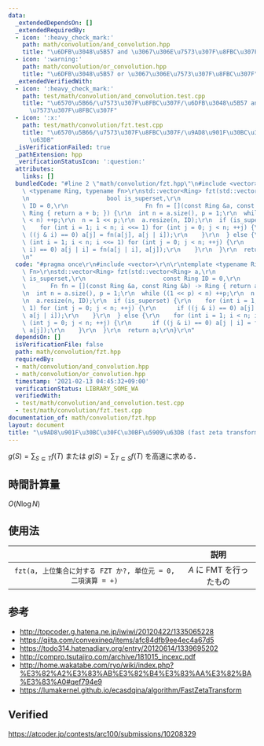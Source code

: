 ```yaml
---
data:
  _extendedDependsOn: []
  _extendedRequiredBy:
  - icon: ':heavy_check_mark:'
    path: math/convolution/and_convolution.hpp
    title: "\u6DFB\u3048\u5B57 and \u3067\u306E\u7573\u307F\u8FBC\u307F"
  - icon: ':warning:'
    path: math/convolution/or_convolution.hpp
    title: "\u6DFB\u3048\u5B57 or \u3067\u306E\u7573\u307F\u8FBC\u307F"
  _extendedVerifiedWith:
  - icon: ':heavy_check_mark:'
    path: test/math/convolution/and_convolution.test.cpp
    title: "\u6570\u5B66/\u7573\u307F\u8FBC\u307F/\u6DFB\u3048\u5B57 and \u3067\u306E\
      \u7573\u307F\u8FBC\u307F"
  - icon: ':x:'
    path: test/math/convolution/fzt.test.cpp
    title: "\u6570\u5B66/\u7573\u307F\u8FBC\u307F/\u9AD8\u901F\u30BC\u30FC\u30BF\u5909\
      \u63DB"
  _isVerificationFailed: true
  _pathExtension: hpp
  _verificationStatusIcon: ':question:'
  attributes:
    links: []
  bundledCode: "#line 2 \"math/convolution/fzt.hpp\"\n#include <vector>\r\n\r\ntemplate\
    \ <typename Ring, typename Fn>\r\nstd::vector<Ring> fzt(std::vector<Ring> a,\r\
    \n                      bool is_superset,\r\n                      const Ring\
    \ ID = 0,\r\n                      Fn fn = [](const Ring &a, const Ring &b) ->\
    \ Ring { return a + b; }) {\r\n  int n = a.size(), p = 1;\r\n  while ((1 << p)\
    \ < n) ++p;\r\n  n = 1 << p;\r\n  a.resize(n, ID);\r\n  if (is_superset) {\r\n\
    \    for (int i = 1; i < n; i <<= 1) for (int j = 0; j < n; ++j) {\r\n      if\
    \ ((j & i) == 0) a[j] = fn(a[j], a[j | i]);\r\n    }\r\n  } else {\r\n    for\
    \ (int i = 1; i < n; i <<= 1) for (int j = 0; j < n; ++j) {\r\n      if ((j &\
    \ i) == 0) a[j | i] = fn(a[j | i], a[j]);\r\n    }\r\n  }\r\n  return a;\r\n}\r\
    \n"
  code: "#pragma once\r\n#include <vector>\r\n\r\ntemplate <typename Ring, typename\
    \ Fn>\r\nstd::vector<Ring> fzt(std::vector<Ring> a,\r\n                      bool\
    \ is_superset,\r\n                      const Ring ID = 0,\r\n               \
    \       Fn fn = [](const Ring &a, const Ring &b) -> Ring { return a + b; }) {\r\
    \n  int n = a.size(), p = 1;\r\n  while ((1 << p) < n) ++p;\r\n  n = 1 << p;\r\
    \n  a.resize(n, ID);\r\n  if (is_superset) {\r\n    for (int i = 1; i < n; i <<=\
    \ 1) for (int j = 0; j < n; ++j) {\r\n      if ((j & i) == 0) a[j] = fn(a[j],\
    \ a[j | i]);\r\n    }\r\n  } else {\r\n    for (int i = 1; i < n; i <<= 1) for\
    \ (int j = 0; j < n; ++j) {\r\n      if ((j & i) == 0) a[j | i] = fn(a[j | i],\
    \ a[j]);\r\n    }\r\n  }\r\n  return a;\r\n}\r\n"
  dependsOn: []
  isVerificationFile: false
  path: math/convolution/fzt.hpp
  requiredBy:
  - math/convolution/and_convolution.hpp
  - math/convolution/or_convolution.hpp
  timestamp: '2021-02-13 04:45:32+09:00'
  verificationStatus: LIBRARY_SOME_WA
  verifiedWith:
  - test/math/convolution/and_convolution.test.cpp
  - test/math/convolution/fzt.test.cpp
documentation_of: math/convolution/fzt.hpp
layout: document
title: "\u9AD8\u901F\u30BC\u30FC\u30BF\u5909\u63DB (fast zeta transform)"
---
```


$g(S) = \sum_{S \subseteq T} f(T)$ または $g(S) = \sum_{T \subseteq S} f(T)$ を高速に求める．


## 時間計算量

$O(N\log{N})$


## 使用法

||説明|
|:--:|:--:|
|`fzt(a, 上位集合に対する FZT か?, 単位元 = 0, 二項演算 = +)`|$A$ に FMT を行ったもの|


## 参考

- http://topcoder.g.hatena.ne.jp/iwiwi/20120422/1335065228
- https://qiita.com/convexineq/items/afc84dfb9ee4ec4a67d5
- https://todo314.hatenadiary.org/entry/20120614/1339695202
- http://compro.tsutajiro.com/archive/181015_incexc.pdf
- http://home.wakatabe.com/ryo/wiki/index.php?%E3%82%A2%E3%83%AB%E3%82%B4%E3%83%AA%E3%82%BA%E3%83%A0#qef794e9
- https://lumakernel.github.io/ecasdqina/algorithm/FastZetaTransform


## Verified

https://atcoder.jp/contests/arc100/submissions/10208329
